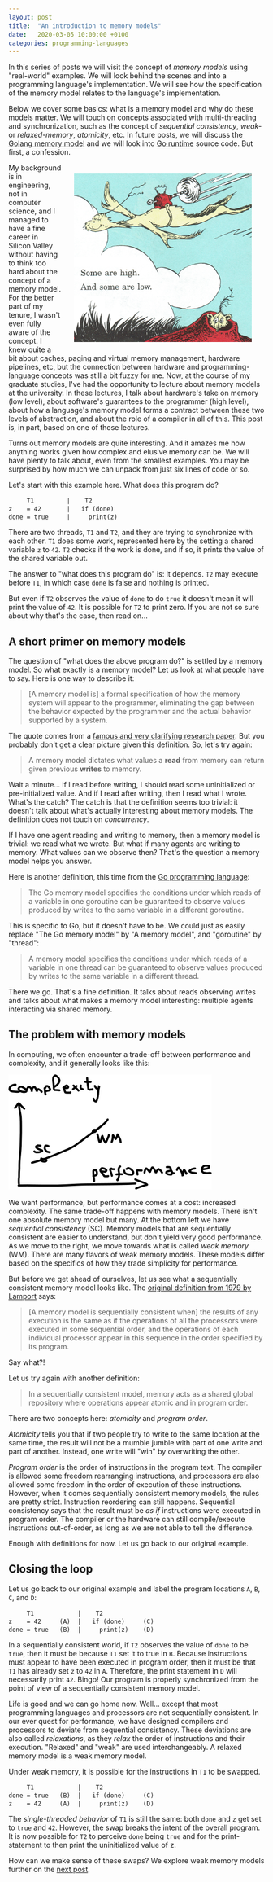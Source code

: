 ```yaml
---
layout: post
title:  "An introduction to memory models"
date:   2020-03-05 10:00:00 +0100
categories: programming-languages
---
```

In this series of posts we will visit the concept of *memory models* using "real-world" examples.  We will look behind the scenes and into a programming language's implementation.  We will see how the specification of the memory model relates to the language's implementation.

Below we cover some basics:  what is a memory model and why do these models matter.  We will touch on concepts associated with multi-threading and synchronization, such as the concept of *sequential consistency*, *weak-* or *relaxed-memory*, *atomicity*, etc.  In future posts, we will discuss the [Golang memory model][gomm] and we will look into [Go runtime][goruntime] source code.  But first, a confession.
<!--more-->

<img src="/img/hilo.png" width="350" alt="abstraction: high and low" align="right" hspace="25" vspace="20"/>
My background is in engineering, not in computer science, and I managed to have a fine career in Silicon Valley without having to think too hard about the concept of a memory model.  For the better part of my tenure, I wasn't even fully aware of the concept.  I knew quite a bit about caches, paging and virtual memory management, hardware pipelines, etc, but the connection between hardware and programming-language concepts was still a bit fuzzy for me.
Now, at the course of my graduate studies, I've had the opportunity to lecture about memory models at the university.  In these lectures, I talk about hardware's take on memory (low level), about software's guarantees to the programmer (high level), about how a language's memory model forms a contract between these two levels of abstraction, and about the role of a compiler in all of this.
This post is, in part, based on one of those lectures.

Turns out memory models are quite interesting.  And it amazes me how anything works given how complex and elusive memory can be.  We will have plenty to talk about, even from the smallest examples.  You may be surprised by how much we can unpack from just six lines of code or so.

Let's start with this example here.  What does this program do?

```
     T1         |    T2
z    = 42       |   if (done)
done = true     |     print(z)
```

There are two threads, `T1` and `T2`, and they are trying to synchronize with each other.  `T1` does some work, represented here by the setting a shared variable `z` to `42`.  `T2` checks if the work is done, and if so, it prints the value of the shared variable out.

The answer to "what does this program do" is: it depends.
`T2` may execute before `T1`, in which case `done` is false and nothing is printed.

But even if `T2` observes the value of `done` to do `true` it doesn't mean it will print the value of `42`.  It is possible for `T2` to print zero.  If you are not so sure about why that's the case, then read on...

## A short primer on memory models

The question of "what does the above program do?" is settled by a memory model.  So what exactly is a memory model?  Let us look at what people have to say.  Here is one way to describe it:

> [A memory model is] a formal specification of how the memory system will appear to the programmer, eliminating the gap between the behavior expected by the programmer and the actual behavior supported by a system.

The quote comes from a [famous and very clarifying research paper][adve95].  But you probably don't get a clear picture given this definition.  So, let's try again:

> A memory model dictates what values a **read** from memory can return given previous **writes** to memory.

Wait a minute... if I read before writing, I should read some uninitialized or pre-initialized value.  And if I read after writing, then I read what I wrote.  What's the catch?  The catch is that the definition seems too trivial: it doesn't talk about what's actually interesting about memory models.  The definition does not touch on *concurrency*.

If I have one agent reading and writing to memory, then a memory model is trivial: we read what we wrote.  But what if many agents are writing to memory.  What values can we observe then?  That's the question a memory model helps you answer.

Here is another definition, this time from the [Go programming language][gomm]:

> The Go memory model specifies the conditions under which reads of a variable in one goroutine can be guaranteed to observe values produced by writes to the same variable in a different goroutine.

This is specific to Go, but it doesn't have to be.  We could just as easily replace "The Go memory model" by "A memory model", and "goroutine" by "thread":

> A memory model specifies the conditions under which reads of a variable in one thread can be guaranteed to observe values produced by writes to the same variable in a different thread.

There we go.  That's a fine definition.  It talks about reads observing writes and talks about what makes a memory model interesting: multiple agents interacting via shared memory.

## The problem with memory models

In computing, we often encounter a trade-off between performance and complexity, and it generally looks like this:

![performance vs complexity](/img/perf_comp_graph_sc_wm.png)

We want performance, but performance comes at a cost: increased complexity.  The same trade-off happens with memory models.  There isn't one absolute memory model but many.  At the bottom left we have *sequential consistency* (SC).  Memory models that are sequentially consistent are easier to understand, but don't yield very good performance.  As we move to the right, we move towards what is called *weak memory* (WM).  There are many flavors of weak memory models.  These models differ based on the specifics of how they trade simplicity for performance.

But before we get ahead of ourselves, let us see what a sequentially consistent memory model looks like.  The [original definition from 1979 by Lamport][lamport79] says:

> [A memory model is sequentially consistent when] the results of any execution is the same as if the operations of all the processors were executed in some sequential order, and the operations of each individual processor appear in this sequence in the order specified by its program.

Say what?!

Let us try again with another definition:

> In a sequentially consistent model, memory acts as a shared global repository where operations appear atomic and in program order.

There are two concepts here: *atomicity* and *program order*.

*Atomicity* tells you that if two people try to write to the same location at the same time, the result will not be a mumble jumble with part of one write and part of another.  Instead, one write will "win" by overwriting the other.

*Program order* is the order of instructions in the program text.  The compiler is allowed some freedom rearranging instructions, and processors are also allowed some freedom in the order of execution of these instructions.  However, when it comes sequentially consistent memory models, the rules are pretty strict.  Instruction reordering can still happens.  Sequential consistency says that the result must be *as if* instructions were executed in program order.  The compiler or the hardware can still compile/execute instructions out-of-order, as long as we are not able to tell the difference.

Enough with definitions for now.  Let us go back to our original example.


## Closing the loop

Let us go back to our original example and label the program locations `A`, `B`, `C`, and `D`:

```
     T1            |    T2
z    = 42     (A)  |   if (done)     (C)
done = true   (B)  |     print(z)    (D)
```

In a sequentially consistent world, if `T2` observes the value of `done` to be `true`, then it must be because `T1` set it to true in `B`.  Because instructions must appear to have been executed in program order, then it must be that `T1` has already set `z` to `42` in `A`.  Therefore, the print statement in `D` will necessarily print `42`.  Bingo!  Our program is properly synchronized from the point of view of a sequentially consistent memory model.

Life is good and we can go home now.  Well... except that most programming languages and processors are not sequentially consistent.  In our ever quest for performance, we have designed compilers and processors to deviate from sequential consistency.  These deviations are also called *relaxations*, as they *relax* the order of instructions and their execution.  "Relaxed" and "weak" are used interchangeably.  A relaxed memory model is a weak memory model.

Under weak memory, it is possible for the instructions in `T1` to be swapped.

```
     T1            |    T2
done = true   (B)  |   if (done)     (C)
z    = 42     (A)  |     print(z)    (D)
```

The *single-threaded behavior* of `T1` is still the same: both `done` and `z` get set to `true` and `42`.  However, the swap breaks the intent of the overall program.  It is now possible for `T2` to perceive `done` being `true` and for the print-statement to then print the uninitialized value of z.

How can we make sense of these swaps?  We explore weak memory models further on the [next post][mmp2].


[mmp2]: /programming-languages/2020/03/06/weak-memory-models.html
[gomm]: https://golang.org/ref/mem
[goruntime]: https://golang.org/pkg/runtime
[lamport79]: https://dl.acm.org/doi/abs/10.1145/3335772.3335935
[adve95]: https://ieeexplore.ieee.org/abstract/document/546611

